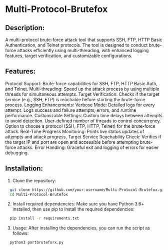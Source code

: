 # Multi-Protocol-Brutefox

## Description:
A multi-protocol brute-force attack tool that supports SSH, FTP, HTTP Basic Authentication, and Telnet protocols. The tool is designed to conduct brute-force attacks efficiently using multi-threading, with enhanced logging features, target verification, and customizable configurations.

## Features:
Protocol Support: Brute-force capabilities for SSH, FTP, HTTP Basic Auth, and Telnet.
Multi-threading: Speed up the attack process by using multiple threads for simultaneous attempts.
Target Verification: Checks if the target service (e.g., SSH, FTP) is reachable before starting the brute-force process.
Logging Enhancements:
Verbose Mode: Detailed logs for every attempt.
Logs success and failure attempts, errors, and runtime performance.
Customizable Settings:
Custom time delays between attempts to avoid detection.
User-defined number of threads to control concurrency.
Option to choose a protocol (SSH, FTP, HTTP, Telnet) for the brute-force attack.
Real-Time Progress Monitoring: Prints live status updates of attempts and attack progress.
Target Service Reachability Check: Verifies if the target IP and port are open and accessible before attempting brute-force attacks.
Error Handling: Graceful exit and logging of errors for easier debugging.

## Installation:
1. Clone the repository:
```bash
  git clone https://github.com/your-username/Multi-Protocol-Brutefox.git
  cd Multi-Protocol-Brutefox
```
2. Install required dependencies: Make sure you have Python 3.6+ installed, then use pip to install the required dependencies:
```bash
  pip install -r requirements.txt
```
3. Usage: After installing the dependencies, you can run the script as follows:
```bash
  python3 portbruteforx.py
```
